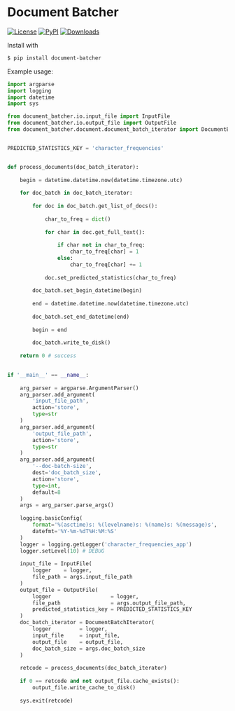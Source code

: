 # Document Batcher

<a href="https://github.com/striebel/document-batcher/blob/trunk/LICENSE"><img alt="License" src="https://img.shields.io/github/license/striebel/document-batcher"></a>
<a href="https://pypi.org/project/document-batcher/"><img alt="PyPI" src="https://img.shields.io/pypi/v/document-batcher"></a>
<a href="https://pepy.tech/project/document-batcher"><img alt="Downloads" src="https://static.pepy.tech/badge/document-batcher"></a>


Install with
```sh
$ pip install document-batcher
```

Example usage:
```py
import argparse
import logging
import datetime
import sys

from document_batcher.io.input_file import InputFile
from document_batcher.io.output_file import OutputFile
from document_batcher.document.document_batch_iterator import DocumentBatchIterator


PREDICTED_STATISTICS_KEY = 'character_frequencies'


def process_documents(doc_batch_iterator):
    
    begin = datetime.datetime.now(datetime.timezone.utc)
    
    for doc_batch in doc_batch_iterator:
    
        for doc in doc_batch.get_list_of_docs():
            
            char_to_freq = dict()
            
            for char in doc.get_full_text():
                
                if char not in char_to_freq:
                    char_to_freq[char] = 1
                else:
                    char_to_freq[char] += 1
            
            doc.set_predicted_statistics(char_to_freq)
            
        doc_batch.set_begin_datetime(begin)
        
        end = datetime.datetime.now(datetime.timezone.utc)
        
        doc_batch.set_end_datetime(end)
        
        begin = end
        
        doc_batch.write_to_disk()
    
    return 0 # success
         

if '__main__' == __name__:
    
    arg_parser = argparse.ArgumentParser()
    arg_parser.add_argument(
        'input_file_path',
        action='store',
        type=str
    )
    arg_parser.add_argument(
        'output_file_path',
        action='store',
        type=str
    )
    arg_parser.add_argument(
        '--doc-batch-size',
        dest='doc_batch_size',
        action='store',
        type=int,
        default=8
    )
    args = arg_parser.parse_args()
    
    logging.basicConfig(
        format='%(asctime)s: %(levelname)s: %(name)s: %(message)s',
        datefmt='%Y-%m-%dT%H:%M:%S'
    )
    logger = logging.getLogger('character_frequencies_app')
    logger.setLevel(10) # DEBUG
    
    input_file = InputFile(
        logger    = logger,
        file_path = args.input_file_path
    )
    output_file = OutputFile(
        logger                   = logger,
        file_path                = args.output_file_path,
        predicted_statistics_key = PREDICTED_STATISTICS_KEY
    )
    doc_batch_iterator = DocumentBatchIterator(
        logger         = logger,
        input_file     = input_file,
        output_file    = output_file,
        doc_batch_size = args.doc_batch_size
    )
    
    retcode = process_documents(doc_batch_iterator)
    
    if 0 == retcode and not output_file.cache_exists():
        output_file.write_cache_to_disk()
    
    sys.exit(retcode)
```

